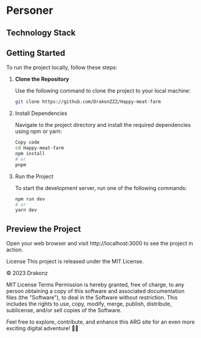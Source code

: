 # Personer


## Technology Stack


## Getting Started

To run the project locally, follow these steps:

1. **Clone the Repository**

   Use the following command to clone the project to your local machine:

   ```sh
   git clone https://github.com/DrakonZZZ/Happy-meat-farm

2. Install Dependencies

   Navigate to the project directory and install the required dependencies using npm or yarn:
   
   ```sh
   Copy code
   cd Happy-meat-farm
   npm install
   # or
   pnpm
   ```

3. Run the Project
   
   To start the development server, run one of the following commands:
   
   ```sh
   npm run dev
   # or
   yarn dev
   ```

## Preview the Project
Open your web browser and visit http://localhost:3000 to see the project in action.

License
This project is released under the MIT License.

© 2023 Drakonz

MIT License Terms
Permission is hereby granted, free of charge, to any person obtaining a copy of this software and associated documentation files (the "Software"), to deal in the Software without restriction. This includes the rights to use, copy, modify, merge, publish, distribute, sublicense, and/or sell copies of the Software.

Feel free to explore, contribute, and enhance this ARG site for an even more exciting digital adventure! 🚀👾
